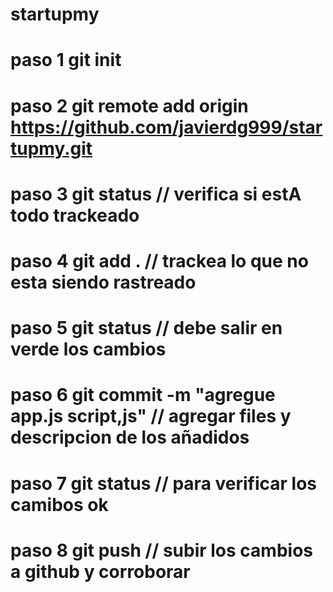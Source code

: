 # startupmy

# paso 1 git init
# paso 2 git remote add origin https://github.com/javierdg999/startupmy.git
# paso 3 git status // verifica si estA todo trackeado
# paso 4 git add . // trackea lo que no esta siendo rastreado
# paso 5 git status // debe salir en verde los cambios
# paso 6 git commit -m "agregue app.js script,js" // agregar files y descripcion de los añadidos
# paso 7 git status // para verificar los camibos ok
# paso 8 git push // subir los cambios a github y corroborar




